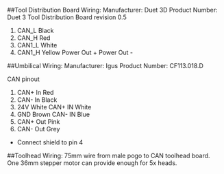 
##Tool Distribution Board Wiring:
Manufacturer: Duet 3D
Product Number: Duet 3 Tool Distribution Board revision 0.5 
1. CAN_L Black 
2. CAN_H Red 
3. CAN1_L White
4. CAN1_H Yellow
Power Out +
Power Out - 



##Umbilical Wiring:
Manufacturer: Igus
Product Number: CF113.018.D

CAN pinout
1. CAN+ In Red
2. CAN- In Black
3. 24V White CAN+ IN White
4. GND Brown CAN- IN Blue
5. CAN+ Out Pink
6. CAN- Out Grey

* Connect shield to pin 4



##Toolhead Wiring:
75mm wire from male pogo to CAN toolhead board. 
One 36mm stepper motor can provide enough for 5x heads.

